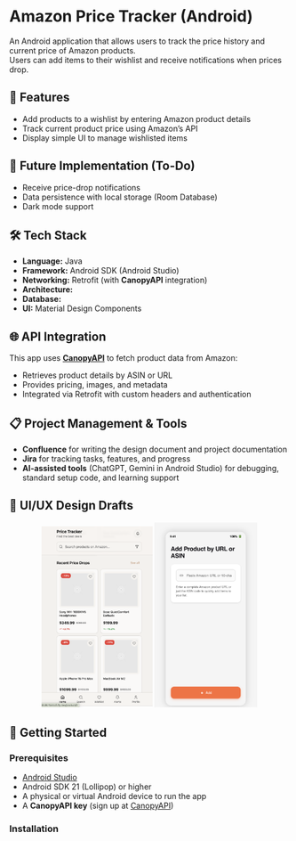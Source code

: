 # Amazon Price Tracker (Android)

An Android application that allows users to track the price history and current price of Amazon products.  
Users can add items to their wishlist and receive notifications when prices drop.  

## 📱 Features
- Add products to a wishlist by entering Amazon product details
- Track current product price using Amazon’s API
- Display simple UI to manage wishlisted items

## 📌 Future Implementation (To-Do)
- Receive price-drop notifications
- Data persistence with local storage (Room Database)
- Dark mode support

## 🛠️ Tech Stack
- **Language:** Java
- **Framework:** Android SDK (Android Studio)
- **Networking:** Retrofit (with **CanopyAPI** integration)
- **Architecture:** 
- **Database:** 
- **UI:** Material Design Components
  
## 🌐 API Integration
This app uses **[CanopyAPI](https://canopyapi.co/)** to fetch product data from Amazon:  
- Retrieves product details by ASIN or URL
- Provides pricing, images, and metadata  
- Integrated via Retrofit with custom headers and authentication
  
## 📋 Project Management & Tools
- **Confluence** for writing the design document and project documentation  
- **Jira** for tracking tasks, features, and progress
- **AI-assisted tools** (ChatGPT, Gemini in Android Studio) for debugging, standard setup code, and learning support

## 🎨 UI/UX Design Drafts
<p align="center">
  <img src="design/Home_Screen.png" alt="Home Screen" width="200"/>
  <img src="design/Favorite_Screen.png" alt="Favorite Screen" width="185"/>
</p>

## 🚀 Getting Started

### Prerequisites
- [Android Studio](https://developer.android.com/studio)
- Android SDK 21 (Lollipop) or higher
- A physical or virtual Android device to run the app
- A **CanopyAPI key** (sign up at [CanopyAPI](https://canopyapi.co/))

### Installation
